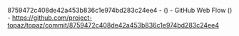 8759472c408de42a453b836c1e974bd283c24ee4 -  () - GitHub Web Flow () - https://github.com/project-topaz/topaz/commit/8759472c408de42a453b836c1e974bd283c24ee4
